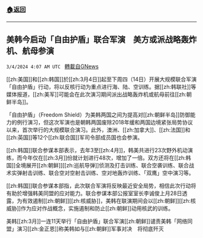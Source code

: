 ###  [:house:返回](README.md)
---


## 美韩今启动「自由护盾」联合军演　美方或派战略轰炸机、航母参演
`3/4/2024 4:07 AM UTC ` [轉載自GNews](https://gnews.org/articles/2362299)

[[zh:美国]]和[[zh:韩国]]於[[zh:3月4日]]起至下周四（14日）开展大规模联合军演「自由护盾」行动，将以反核行动为重点进行海、陆、空训练。据[[zh:韩联社]]等媒体报道，[[zh:美军]]可能会在此次演习期间派出战略轰炸机或航母前往[[zh:朝鲜半岛]]。

「自由护盾」（Freedom Shield）为美韩两国之间为提高对[[zh:朝鲜半岛]]防御能力的例行演习，但这次军演也是朝韩两国废除2018年缓和两国边境紧张局势协议以来，首次举行的大规模联合演习。此外，澳洲、[[zh:加拿大]]、[[zh:法国]]和[[zh:英国]]等12个[[zh:联合国]]军司令部成员国也会参演。

[[zh:韩国]]联合参谋本部表示，去年3至[[zh:4月]]，韩美共进行23次野外机动演练，而今年仅在[[zh:3月]]份就计划进行48次，增加了一倍。双方还将在[[zh:韩国]]全境展开[[zh:朝鲜]][[zh:巡航导弹]]侦测及打击训练、联合空袭训练、联合战术实弹射击训练、联合空对空射击训练、空对地轰炸训练、「双鹰」空中演习等。

[[zh:韩国]]联合参谋本部指，此次联合军演将反映最近安全局势，相信此次行动将有助於增强韩美同盟的应对能力。联合参谋本部公报室室长李诚俊上月28日透露，为有效遏制[[zh:朝鲜]][[zh:核威胁]]，美韩在联演期间会以[[zh:朝鲜]][[zh:核威胁]]作为应对作战概念，实施遏制和防止[[zh:朝鲜]]动用核武的训练。

美韩[[zh:3月]]一连11天举行「自由护盾」联合军演[[zh:朝鲜]]谴责美韩「网络同盟」演习[[zh:金正恩]]称美韩如与[[zh:朝鲜]]军事对决　将彻底歼灭
